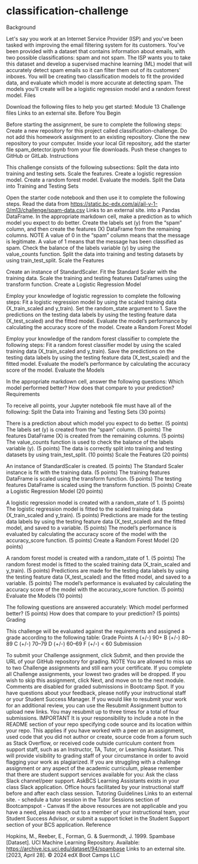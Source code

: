 # classification-challenge
Background

Let's say you work at an Internet Service Provider (ISP) and you've been tasked with improving the email filtering system for its customers. You've been provided with a dataset that contains information about emails, with two possible classifications: spam and not spam. The ISP wants you to take this dataset and develop a supervised machine learning (ML) model that will accurately detect spam emails so it can filter them out of its customers' inboxes.
You will be creating two classification models to fit the provided data, and evaluate which model is more accurate at detecting spam. The models you'll create will be a logistic regression model and a random forest model.
Files

Download the following files to help you get started:
Module 13 Challenge files Links to an external site.
Before You Begin

Before starting the assignment, be sure to complete the following steps:
Create a new repository for this project called classification-challenge. Do not add this homework assignment to an existing repository.
Clone the new repository to your computer.
Inside your local Git repository, add the starter file spam_detector.ipynb from your file downloads.
Push these changes to GitHub or GitLab.
Instructions

This challenge consists of the following subsections:
Split the data into training and testing sets.
Scale the features.
Create a logistic regression model.
Create a random forest model.
Evaluate the models.
Split the Data into Training and Testing Sets

Open the starter code notebook and then use it to complete the following steps.
Read the data from https://static.bc-edx.com/ai/ail-v-1-0/m13/challenge/spam-data.csv Links to an external site. into a Pandas DataFrame.
In the appropriate markdown cell, make a prediction as to which model you expect to do better.
Create the labels set (y) from the “spam” column, and then create the features (X) DataFrame from the remaining columns.
NOTE
A value of 0 in the “spam” column means that the message is legitimate. A value of 1 means that the message has been classified as spam.
Check the balance of the labels variable (y) by using the value_counts function.
Split the data into training and testing datasets by using train_test_split.
Scale the Features

Create an instance of StandardScaler.
Fit the Standard Scaler with the training data.
Scale the training and testing features DataFrames using the transform function.
Create a Logistic Regression Model

Employ your knowledge of logistic regression to complete the following steps:
Fit a logistic regression model by using the scaled training data (X_train_scaled and y_train). Set the random_state argument to 1.
Save the predictions on the testing data labels by using the testing feature data (X_test_scaled) and the fitted model.
Evaluate the model’s performance by calculating the accuracy score of the model.
Create a Random Forest Model

Employ your knowledge of the random forest classifier to complete the following steps:
Fit a random forest classifier model by using the scaled training data (X_train_scaled and y_train).
Save the predictions on the testing data labels by using the testing feature data (X_test_scaled) and the fitted model.
Evaluate the model’s performance by calculating the accuracy score of the model.
Evaluate the Models

In the appropriate markdown cell, answer the following questions:
Which model performed better?
How does that compare to your prediction?
Requirements

To receive all points, your Jupyter notebook file must have all of the following:
Split the Data into Training and Testing Sets (30 points)

There is a prediction about which model you expect to do better. (5 points)
The labels set (y) is created from the “spam” column. (5 points)
The features DataFrame (X) is created from the remaining columns. (5 points)
The value_counts function is used to check the balance of the labels variable (y). (5 points)
The data is correctly split into training and testing datasets by using train_test_split. (10 points)
Scale the Features (20 points)

An instance of StandardScaler is created. (5 points)
The Standard Scaler instance is fit with the training data. (5 points)
The training features DataFrame is scaled using the transform function. (5 points)
The testing features DataFrame is scaled using the transform function. (5 points)
Create a Logistic Regression Model (20 points)

A logistic regression model is created with a random_state of 1. (5 points)
The logistic regression model is fitted to the scaled training data (X_train_scaled and y_train). (5 points)
Predictions are made for the testing data labels by using the testing feature data (X_test_scaled) and the fitted model, and saved to a variable. (5 points)
The model’s performance is evaluated by calculating the accuracy score of the model with the accuracy_score function. (5 points)
Create a Random Forest Model (20 points)

A random forest model is created with a random_state of 1. (5 points)
The random forest model is fitted to the scaled training data (X_train_scaled and y_train). (5 points)
Predictions are made for the testing data labels by using the testing feature data (X_test_scaled) and the fitted model, and saved to a variable. (5 points)
The model’s performance is evaluated by calculating the accuracy score of the model with the accuracy_score function. (5 points)
Evaluate the Models (10 points)

The following questions are answered accurately:
Which model performed better? (5 points)
How does that compare to your prediction? (5 points)
Grading

This challenge will be evaluated against the requirements and assigned a grade according to the following table:
Grade    Points
A (+/-)    90+
B (+/-)    80–89
C (+/-)    70–79
D (+/-)    60–69
F (+/-)    < 60
Submission

To submit your Challenge assignment, click Submit, and then provide the URL of your GitHub repository for grading.
NOTE
You are allowed to miss up to two Challenge assignments and still earn your certificate. If you complete all Challenge assignments, your lowest two grades will be dropped. If you wish to skip this assignment, click Next, and move on to the next module.
Comments are disabled for graded submissions in Bootcamp Spot. If you have questions about your feedback, please notify your instructional staff or your Student Success Manager. If you would like to resubmit your work for an additional review, you can use the Resubmit Assignment button to upload new links. You may resubmit up to three times for a total of four submissions.
IMPORTANT
It is your responsibility to include a note in the README section of your repo specifying code source and its location within your repo. This applies if you have worked with a peer on an assignment, used code that you did not author or create, source code from a forum such as Stack Overflow, or received code outside curriculum content from support staff, such as an Instructor, TA, Tutor, or Learning Assistant. This will provide visibility to grading staff of your circumstance in order to avoid flagging your work as plagiarized.
If you are struggling with a challenge assignment or any aspect of the academic curriculum, please remember that there are student support services available for you:
Ask the class Slack channel/peer support.
AskBCS Learning Assistants exists in your class Slack application.
Office hours facilitated by your instructional staff before and after each class session.
Tutoring Guidelines Links to an external site. - schedule a tutor session in the Tutor Sessions section of Bootcampspot - Canvas
If the above resources are not applicable and you have a need, please reach out to a member of your instructional team, your Student Success Advisor, or submit a support ticket in the Student Support section of your BCS application.
Reference

Hopkins, M., Reeber, E., Forman, G. & Suermondt, J. 1999. Spambase [Dataset]. UCI Machine Learning Repository. Available: https://archive.ics.uci.edu/dataset/94/spambase Links to an external site. [2023, April 28].
© 2024 edX Boot Camps LLC
